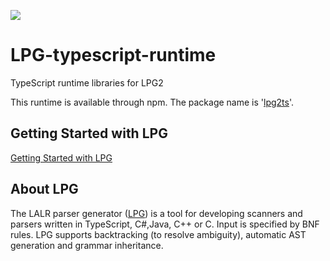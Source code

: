 [![](https://vsmarketplacebadge.apphb.com/version-short/kuafuwang.lpg-vscode.svg)](https://marketplace.visualstudio.com/items?itemName=kuafuwang.lpg-vscode)

# LPG-typescript-runtime

TypeScript  runtime libraries for LPG2

This runtime is available through npm. The package name is '[lpg2ts]( https://www.npmjs.com/package/lpg2ts )'.


## Getting Started with LPG

[Getting Started with LPG]( https://github.com/kuafuwang/LPG2/tree/main/lpg-generator-templates-2.1.00/docs )


## About LPG
The LALR parser generator ([LPG]( https://github.com/kuafuwang/LPG2 )) is a tool for developing scanners and parsers written in TypeScript, C#,Java, C++ or C. Input is specified by BNF rules. LPG supports backtracking (to resolve ambiguity), automatic AST generation and grammar inheritance.
